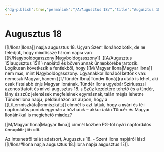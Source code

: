 ```yaml
---
{"dg-publish":true,"permalink":"/A/Augusztus 18/","title":"Augusztus 18","tags":["dg_uploaded"],"created":"2023-11-01T03:11","updated":"2023-11-01T03:11"}
---
```



# Augusztus 18

[[I/Ilona\|Ilona]] napja augusztus 18. Ugyan Szent Ilonához kötik, de ne feledjük, hogy mindössze három napra van [[N/Nagyboldogasszony\|Nagyboldogasszony]] ([[A/Augusztus 15\|augusztus 15]].) napjától és bőven annak ünnepkörébe tartozik. Logikusan következik a fentiekből, hogy [[M/Magyar Ilona\|Magyar Ilona]] nem más, mint Nagyboldogasszony. Ugyanakkor Ilonából kettőnk van: nemcsak Magyar, hanem [[T/Tündér Ilona\|Tündér Iloná]]ra utaló is lehet, aki csak fiatalabb énje Magyar Ilonának. Tündér Ilona ugyebár Szíriusszal azonosíttatott és mivel augusztus 18. a Szűz kezdetére tehető és a tündér, lány és szűz jelentések megfelelnek egymásnak, talán mégis lehetne Tündér Ilona napja, például azon az alapon, hogy a [[L/Lemniszkáta\|lemniszkáta]] címnél is azt látjuk, hogy a nyári és téli napfordulós pontok egymásra húzhatók – akkor talán Tündér és Magyar Ilonáinkkal is megtehető mindez?  

[[M/Magyar Ilona\|Magyar Ilona]] címnél közben PG-től nyári napfordulós ünnepkör jött elő.  

Az internetről talált adatsort, Augusztus 18. - Szent Ilona napjáról lásd [[I/Ilona#Ilona napja augusztus 18.\|Ilona napja augusztus 18]].  